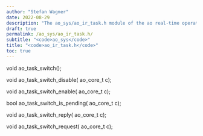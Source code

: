 ```yaml
---
author: "Stefan Wagner"
date: 2022-08-29
description: "The ao_sys/ao_ir_task.h module of the ao real-time operating system."
draft: true
permalink: /ao_sys/ao_ir_task.h/ 
subtitle: "<code>ao_sys</code>"
title: "<code>ao_ir_task.h</code>"
toc: true
---
```


void    ao_task_switch();

void    ao_task_switch_disable(     ao_core_t c);

void    ao_task_switch_enable(      ao_core_t c);

bool    ao_task_switch_is_pending(  ao_core_t c);

void    ao_task_switch_reply(       ao_core_t c);

void    ao_task_switch_request(     ao_core_t c);

